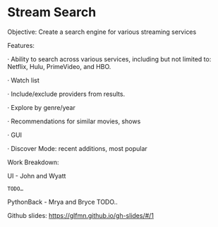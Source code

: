 # Stream Search

Objective: Create a search engine for various streaming services

Features:

  · Ability to search across various services, including but not limited to: Netflix, Hulu, PrimeVideo, and HBO.

  · Watch list

  · Include/exclude providers from results.

  · Explore by genre/year

  · Recommendations for similar movies, shows

  · GUI

  · Discover Mode: recent additions, most popular 


Work Breakdown: 

UI - John and Wyatt

	TODO…

PythonBack - Mrya and Bryce
	TODO..

Github slides: https://glfmn.github.io/gh-slides/#/1
